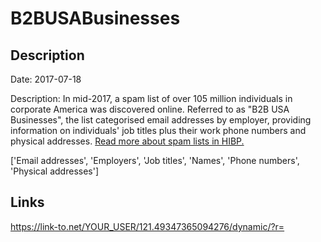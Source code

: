 # B2BUSABusinesses

## Description

Date: 2017-07-18

Description:
In mid-2017, a spam list of over 105 million individuals in corporate America was discovered online. Referred to as &quot;B2B USA Businesses&quot;, the list categorised email addresses by employer, providing information on individuals' job titles plus their work phone numbers and physical addresses. <a href="https://www.troyhunt.com/have-i-been-pwned-and-spam-lists-of-personal-information" target="_blank" rel="noopener">Read more about spam lists in HIBP.</a>


['Email addresses', 'Employers', 'Job titles', 'Names', 'Phone numbers', 'Physical addresses']

## Links

https://link-to.net/YOUR_USER/121.49347365094276/dynamic/?r=